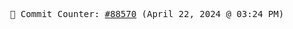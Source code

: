 <p align="center">
    <samp>
        📮 Commit Counter: <a href="https://github.com/Javascript-void0/Javascript-void0/commits/main">#88570</a> (April 22, 2024 @ 03:24 PM)
    </samp>
</p>